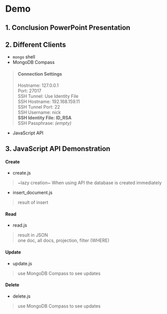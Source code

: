 # Demo
## 1. Conclusion PowerPoint Presentation
## 2. Different Clients
- <code>mongo</code> shell
- MongoDB Compass
> <h4>Connection Settings</h4>
> Hostname: 127.0.0.1 <br/>
> Port: 27017 <br/>
> SSH Tunnel: Use Identity File <br/>
> SSH Hostname: 192.168.159.11 <br/>
> SSH Tunnel Port: 22 <br/>
> SSH Username: nick <br/>
> <b>SSH Identity File: ID_RSA</b> <br/>
> SSH Passphrase: <i>(empty)</i> <br/>
- JavaScript API
## 3. JavaScript API Demonstration
#### Create
- create.js
> ~lazy creation~ When using API the database is created immediately
- insert_document.js
> result of insert
#### Read
- read.js
> result in JSON <br/>
> one doc, all docs, projection, filter (WHERE)
#### Update
- update.js
> use MongoDB Compass to see updates
#### Delete
- delete.js
> use MongoDB Compass to see updates
